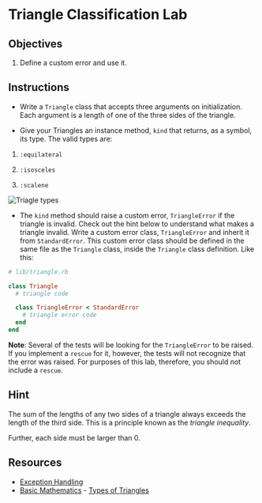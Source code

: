 # Triangle Classification Lab

## Objectives

1. Define a custom error and use it.

## Instructions

- Write a `Triangle` class that accepts three arguments on initialization. Each
  argument is a length of one of the three sides of the triangle.

- Give your Triangles an instance method, `kind` that returns, as a symbol, its
  type. The valid types are:

1. `:equilateral`

2. `:isosceles`

3. `:scalene`

![Triagle types](https://curriculum-content.s3.amazonaws.com/module-1/ruby-metaprogramming/triangle-classification-lab/Image_141_MathematicalTriangles.png)

- The `kind` method should raise a custom error, `TriangleError` if the triangle
  is invalid. Check out the hint below to understand what makes a triangle
  invalid. Write a custom error class, `TriangleError` and inherit it from
  `StandardError`. This custom error class should be defined in the same file as
  the `Triangle` class, inside the `Triangle` class definition. Like
  this:

```ruby
# lib/triangle.rb

class Triangle
  # triangle code

  class TriangleError < StandardError
    # triangle error code
  end
end
```

**Note**: Several of the tests will be looking for the `TriangleError` to be
raised. If you implement a `rescue` for it, however, the tests will not
recognize that the error was raised. For purposes of this lab, therefore, you
should not include a `rescue`.

## Hint

The sum of the lengths of any two sides of a triangle always exceeds the length
of the third side. This is a principle known as the _triangle inequality_.

Further, each side must be larger than 0.

## Resources

- [Exception Handling](http://www.skorks.com/2009/09/ruby-exceptions-and-exception-handling/)
- [Basic Mathematics](http://www.basic-mathematics.com/) - [Types of Triangles](http://www.basic-mathematics.com/types-of-triangles.html)
